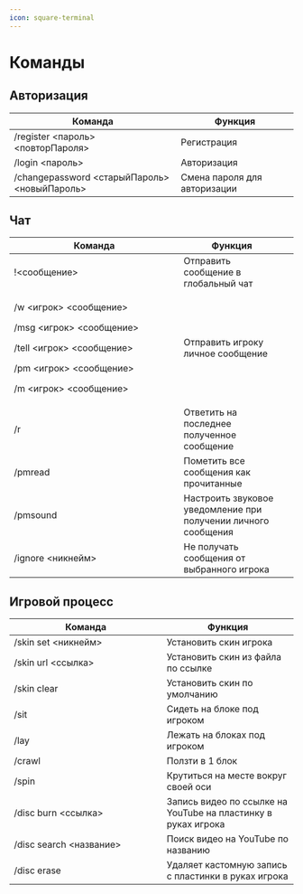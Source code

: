```yaml
---
icon: square-terminal
---
```


# Команды

## Авторизация

<table><thead><tr><th width="280">Команда</th><th>Функция</th></tr></thead><tbody><tr><td>/register &#x3C;пароль> &#x3C;повторПароля></td><td>Регистрация</td></tr><tr><td>/login &#x3C;пароль></td><td>Авторизация</td></tr><tr><td>/changepassword &#x3C;старыйПароль> &#x3C;новыйПароль></td><td>Смена пароля для авторизации</td></tr></tbody></table>

## Чат

<table><thead><tr><th width="285">Команда</th><th>Функция</th><th data-hidden></th></tr></thead><tbody><tr><td>!&#x3C;сообщение></td><td>Отправить сообщение в глобальный чат</td><td></td></tr><tr><td><p>/w &#x3C;игрок> &#x3C;сообщение></p><p></p><p>/msg &#x3C;игрок> &#x3C;сообщение></p><p></p><p>/tell &#x3C;игрок> &#x3C;сообщение></p><p></p><p>/pm &#x3C;игрок> &#x3C;сообщение></p><p></p><p>/m &#x3C;игрок> &#x3C;сообщение></p></td><td>Отправить игроку личное сообщение</td><td></td></tr><tr><td>/r</td><td>Ответить на последнее полученное сообщение</td><td></td></tr><tr><td>/pmread</td><td>Пометить все сообщения как прочитанные</td><td></td></tr><tr><td>/pmsound </td><td>Настроить звуковое уведомление при получении личного сообщения</td><td></td></tr><tr><td>/ignore &#x3C;никнейм></td><td>Не получать сообщения от выбранного игрока</td><td></td></tr></tbody></table>

## Игровой процесс

<table><thead><tr><th width="255">Команда</th><th>Функция</th></tr></thead><tbody><tr><td>/skin set &#x3C;никнейм></td><td>Установить скин игрока </td></tr><tr><td>/skin url &#x3C;ссылка></td><td>Установить скин из файла по ссылке</td></tr><tr><td>/skin clear</td><td>Установить скин по умолчанию</td></tr><tr><td>/sit</td><td>Сидеть на блоке под игроком</td></tr><tr><td>/lay</td><td>Лежать на блоках под игроком</td></tr><tr><td>/crawl</td><td>Ползти в 1 блок</td></tr><tr><td>/spin</td><td>Крутиться на месте вокруг своей оси </td></tr><tr><td>/disc burn &#x3C;ссылка></td><td>Запись видео по ссылке на YouTube на пластинку в руках игрока</td></tr><tr><td>/disc search &#x3C;название></td><td>Поиск видео на YouTube по названию</td></tr><tr><td>/disc erase</td><td>Удаляет кастомную запись с пластинки в руках игрока</td></tr></tbody></table>

